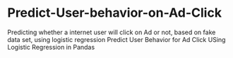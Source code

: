 # Predict-User-behavior-on-Ad-Click
 Predicting whether a internet user will click on Ad or not, based on fake data set, using logistic regression
Predict User Behavior for Ad Click USing Logistic Regression in Pandas
